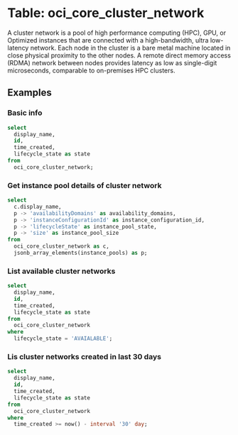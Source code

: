 # Table: oci_core_cluster_network

A cluster network is a pool of high performance computing (HPC), GPU, or Optimized instances that are connected with a high-bandwidth, ultra low-latency network. Each node in the cluster is a bare metal machine located in close physical proximity to the other nodes. A remote direct memory access (RDMA) network between nodes provides latency as low as single-digit microseconds, comparable to on-premises HPC clusters.

## Examples

### Basic info

```sql
select
  display_name,
  id,
  time_created,
  lifecycle_state as state
from
  oci_core_cluster_network;
```

### Get instance pool details of cluster network

```sql
select
  c.display_name,
  p -> 'availabilityDomains' as availability_domains,
  p -> 'instanceConfigurationId' as instance_configuration_id,
  p -> 'lifecycleState' as instance_pool_state,
  p -> 'size' as instance_pool_size
from
  oci_core_cluster_network as c,
  jsonb_array_elements(instance_pools) as p;
```

### List available cluster networks

```sql
select
  display_name,
  id,
  time_created,
  lifecycle_state as state
from
  oci_core_cluster_network
where
  lifecycle_state = 'AVAIALABLE';
```

### Lis cluster networks created in last 30 days

```sql
select
  display_name,
  id,
  time_created,
  lifecycle_state as state
from
  oci_core_cluster_network
where
  time_created >= now() - interval '30' day;
```